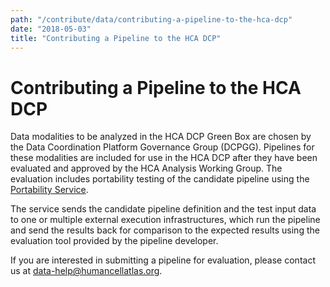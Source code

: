 ```yaml
---
path: "/contribute/data/contributing-a-pipeline-to-the-hca-dcp"
date: "2018-05-03"
title: "Contributing a Pipeline to the HCA DCP"
---
```


# Contributing a Pipeline to the HCA DCP

Data modalities to be analyzed in the HCA DCP Green Box are chosen by the Data Coordination Platform Governance Group (DCPGG). Pipelines for these modalities are included for use in the HCA DCP after they have been evaluated and approved by the HCA Analysis Working Group. The evaluation includes portability testing of the candidate pipeline using the [Portability Service](/pipelines/hca-pipelines/data-processing-pipelines/pipeline-portability).
 
The service sends the candidate pipeline definition and the test input data to one or multiple external execution infrastructures, which run the pipeline and send the results back for comparison to the expected results using the evaluation tool provided by the pipeline developer.

If you are interested in submitting a pipeline for evaluation, please contact us at data-help@humancellatlas.org.

